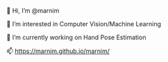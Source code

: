 👋 Hi, I’m @marnim

👀 I’m interested in Computer Vision/Machine Learning

🌱 I’m currently working on Hand Pose Estimation

📫 https://marnim.github.io/marnim/
